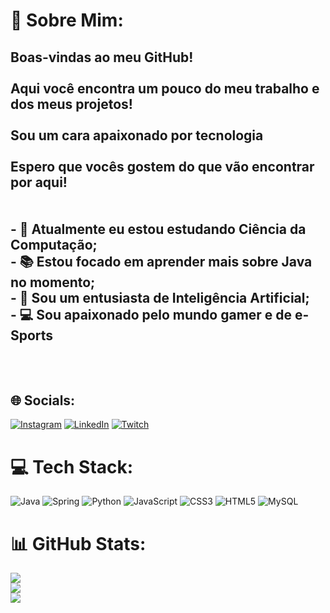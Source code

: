 # 🌌 Sobre Mim:
## Boas-vindas ao meu GitHub!<br> <br>Aqui você encontra um pouco do meu trabalho e dos meus projetos!<br><br>Sou um cara apaixonado por tecnologia<br><br> Espero que vocês gostem do que vão encontrar por aqui!<br><br><br>- 🚀 Atualmente eu estou estudando Ciência da Computação;<br>- 📚 Estou focado em aprender mais sobre Java no momento;<br>- 🤖 Sou um entusiasta de Inteligência Artificial;<br>- 💻 Sou apaixonado pelo mundo gamer e de e-Sports<br><br><br>


## 🌐 Socials:
[![Instagram](https://img.shields.io/badge/Instagram-%23E4405F.svg?logo=Instagram&logoColor=white)](https://instagram.com/vitoroyal) [![LinkedIn](https://img.shields.io/badge/LinkedIn-%230077B5.svg?logo=linkedin&logoColor=white)](https://linkedin.com/in/vitor-de-souza/) [![Twitch](https://img.shields.io/badge/Twitch-%239146FF.svg?logo=Twitch&logoColor=white)](https://twitch.tv/VitorRoyal) 

# 💻 Tech Stack:
![Java](https://img.shields.io/badge/java-%23ED8B00.svg?style=for-the-badge&logo=openjdk&logoColor=white) ![Spring](https://img.shields.io/badge/spring-%236DB33F.svg?style=for-the-badge&logo=spring&logoColor=white) ![Python](https://img.shields.io/badge/python-3670A0?style=for-the-badge&logo=python&logoColor=ffdd54) ![JavaScript](https://img.shields.io/badge/javascript-%23323330.svg?style=for-the-badge&logo=javascript&logoColor=%23F7DF1E) ![CSS3](https://img.shields.io/badge/css3-%231572B6.svg?style=for-the-badge&logo=css3&logoColor=white) ![HTML5](https://img.shields.io/badge/html5-%23E34F26.svg?style=for-the-badge&logo=html5&logoColor=white) ![MySQL](https://img.shields.io/badge/mysql-%2300000f.svg?style=for-the-badge&logo=mysql&logoColor=white)
# 📊 GitHub Stats:
![](https://github-readme-stats.vercel.app/api?username=VitorRoyal&theme=radical&hide_border=false&include_all_commits=false&count_private=false)<br/>
![](https://github-readme-streak-stats.herokuapp.com/?user=VitorRoyal&theme=radical&hide_border=false)<br/>
![](https://github-readme-stats.vercel.app/api/top-langs/?username=VitorRoyal&theme=radical&hide_border=false&include_all_commits=false&count_private=false&layout=compact)

<!-- Proudly created with GPRM ( https://gprm.itsvg.in ) -->
